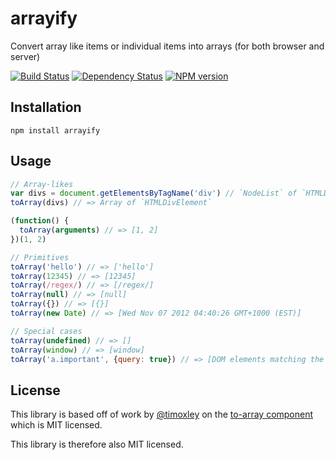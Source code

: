 # arrayify

Convert array like items or individual items into arrays (for both browser and server)

[![Build Status](https://img.shields.io/travis/ForbesLindesay/arrayify/master.svg)](https://travis-ci.org/ForbesLindesay/arrayify)
[![Dependency Status](https://img.shields.io/gemnasium/ForbesLindesay/arrayify.svg)](https://gemnasium.com/ForbesLindesay/arrayify)
[![NPM version](https://img.shields.io/npm/v/arrayify.svg)](http://badge.fury.io/js/arrayify)

## Installation

    npm install arrayify

## Usage

```js
// Array-likes
var divs = document.getElementsByTagName('div') // `NodeList` of `HTMLDivElement`
toArray(divs) // => Array of `HTMLDivElement`

(function() {
  toArray(arguments) // => [1, 2]
})(1, 2)

// Primitives
toArray('hello') // => ['hello']
toArray(12345) // => [12345]
toArray(/regex/) // => [/regex/]
toArray(null) // => [null]
toArray({}) // => [{}]
toArray(new Date) // => [Wed Nov 07 2012 04:40:26 GMT+1000 (EST)]

// Special cases
toArray(undefined) // => []
toArray(window) // => [window]
toArray('a.important', {query: true}) // => [DOM elements matching the query selector 'a.important']
```

## License

This library is based off of work by [@timoxley](https://github.com/timoxley) on the [to-array component](https://github.com/timoxley/to-array) which is MIT licensed.

This library is therefore also MIT licensed.
